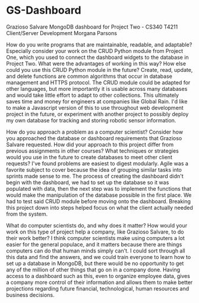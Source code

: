 # GS-Dashboard
Grazioso Salvare MongoDB dashboard for Project Two - CS340 T4211 Client/Server Development 
Morgana Parsons

How do you write programs that are maintainable, readable, and adaptable? Especially consider your work on the CRUD Python module from Project One, which you used to connect the dashboard widgets to the database in Project Two. What were the advantages of working in this way? How else could you use this CRUD Python module in the future?
	Create, read, update, and delete functions are common algorithms that occur in database management and HTTPS protocol.  The CRUD module could be adapted for other languages, but more importantly it is usable across many databases and would take little effort to adapt to other collections.  This ultimately saves time and money for engineers at companies like Global Rain.  I'd like to make a Javascript version of this to use throughout web development project in the future, or experiment with another project to possibly deploy my own database for tracking and storing robotic sensor information.

How do you approach a problem as a computer scientist? Consider how you approached the database or dashboard requirements that Grazioso Salvare requested. How did your approach to this project differ from previous assignments in other courses? What techniques or strategies would you use in the future to create databases to meet other client requests?
	I've found problems are easiest to digest modularly.  Agile was a favorite subject to cover because the idea of grouping similar tasks into sprints made sense to me.  The process of creating the dashboard didn't begin with the dashboard, we had to set up the database so it was populated with data, then the next step was to implement the functions that would make the manipulation of the database possible in the first place.  We had to test said CRUD module before moving onto the dashboard.  Breaking this project down into steps helped focus on what the client actually needed from the system. 

What do computer scientists do, and why does it matter? How would your work on this type of project help a company, like Grazioso Salvare, to do their work better?
	I think computer scientists make using computers a lot easier for the general populace, and it matters because there are things computers can do that human minds simply can't.  I could sort through all this data and find the answers, and we could train everyone to learn how to set up a database in MongoDB, but there would be no opportunity to get any of the million of other things that go on in a company done.  Having access to a dashboard such as this, even to organize employee data, gives a company more control of their information and allows them to make better projections regarding future financial, technological, human resources and business decisions.  
